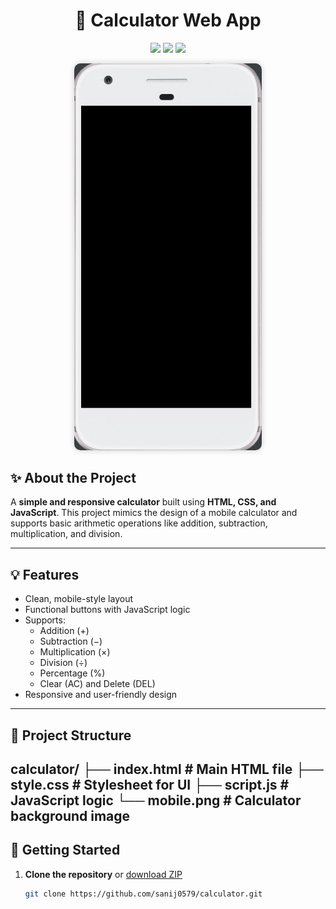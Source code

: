 <h1 align="center">🧮 Calculator Web App</h1>

<p align="center">
  <img src="https://img.shields.io/badge/HTML5-E34F26?style=for-the-badge&logo=html5&logoColor=white"/>
  <img src="https://img.shields.io/badge/CSS3-1572B6?style=for-the-badge&logo=css3&logoColor=white"/>
  <img src="https://img.shields.io/badge/JavaScript-F7DF1E?style=for-the-badge&logo=javascript&logoColor=black"/>
</p>

<p align="center">
  <img src="mobile.png" alt="Calculator Screenshot" width="300" style="border-radius: 10px; box-shadow: 0px 0px 10px #ccc;" />
</p>

## ✨ About the Project

A **simple and responsive calculator** built using **HTML, CSS, and JavaScript**. This project mimics the design of a mobile calculator and supports basic arithmetic operations like addition, subtraction, multiplication, and division.

---

## 💡 Features

- Clean, mobile-style layout
- Functional buttons with JavaScript logic
- Supports:
  - Addition (+)
  - Subtraction (−)
  - Multiplication (×)
  - Division (÷)
  - Percentage (%)
  - Clear (AC) and Delete (DEL)
- Responsive and user-friendly design

---

## 📁 Project Structure
calculator/
├── index.html         # Main HTML file
├── style.css          # Stylesheet for UI
├── script.js          # JavaScript logic
└── mobile.png         # Calculator background image
---

## 🚀 Getting Started

1. **Clone the repository** or [download ZIP](https://github.com/sanij0579/calculator/archive/refs/heads/main.zip)
   ```bash
   git clone https://github.com/sanij0579/calculator.git
